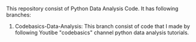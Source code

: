 This repository consist of Python Data Analysis Code. It has following branches:

1. Codebasics-Data-Analysis: This branch consist of code that I made by following Youtibe "codebasics" channel python data analysis tutorials.
